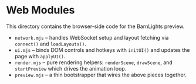 # Web Modules

This directory contains the browser-side code for the BarnLights preview.

- `network.mjs` – handles WebSocket setup and layout fetching via `connect()` and `loadLayouts()`.
- `ui.mjs` – binds DOM controls and hotkeys with `initUI()` and updates the page with `applyUI()`.
- `render.mjs` – pure rendering helpers: `renderScene`, `drawScene`, and `startPreview` which drives the animation loop.
- `preview.mjs` – a thin bootstrapper that wires the above pieces together.

